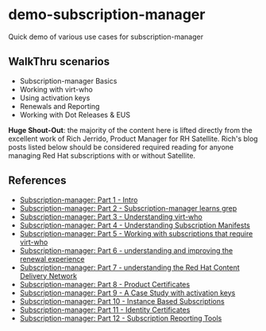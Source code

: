 # demo-subscription-manager

Quick demo of various use cases for subscription-manager

## WalkThru scenarios
* Subscription-manager Basics
* Working with virt-who
* Using activation keys
* Renewals and Reporting
* Working with Dot Releases & EUS

**Huge Shout-Out**: the majority of the content here is lifted directly from the excellent work of Rich Jerrido, Product Manager for RH Satellite.  Rich's blog posts listed below should be considered required reading for anyone managing Red Hat subscriptions with or without Satellite.

## References
* [Subscription-manager: Part 1 - Intro](https://access.redhat.com/blogs/1169563/posts/2153731)
* [Subscription-manager: Part 2 - Subscription-manager learns grep](https://access.redhat.com/blogs/1169563/posts/2158391)
* [Subscription-manager: Part 3 - Understanding virt-who](https://access.redhat.com/blogs/1169563/posts/2190731)
* [Subscription-manager: Part 4 - Understanding Subscription Manifests](https://access.redhat.com/blogs/1169563/posts/2576311)
* [Subscription-manager: Part 5 - Working with subscriptions that require virt-who](https://access.redhat.com/blogs/1169563/posts/2630111)
* [Subscription-manager: Part 6 - understanding and improving the renewal experience](https://access.redhat.com/blogs/1169563/posts/2632781)
* [Subscription-manager: Part 7 - understanding the Red Hat Content Delivery Network](https://access.redhat.com/blogs/1169563/posts/2641311)
* [Subscription-manager: Part 8 - Product Certificates](https://access.redhat.com/blogs/1169563/posts/2767571)
* [Subscription-manager: Part 9 - A Case Study with activation keys](https://access.redhat.com/blogs/1169563/posts/2867891)
* [Subscription-manager: Part 10 - Instance Based Subscriptions](https://access.redhat.com/blogs/1169563/posts/2882741)
* [Subscription-manager: Part 11 - Identity Certificates](https://access.redhat.com/blogs/1169563/posts/2882961)
* [Subscription-manager: Part 12 - Subscription Reporting Tools](https://access.redhat.com/blogs/1169563/posts/2938111)
